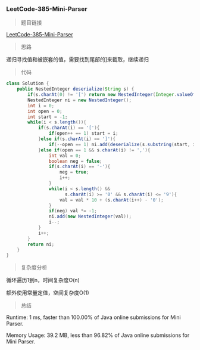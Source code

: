 ### LeetCode-385-Mini-Parser

> 题目链接

[LeetCode-385-Mini-Parser](https://leetcode.com/problems/mini-parser/)

> 思路

递归寻找值和被嵌套的值，需要找到尾部的]来截取，继续递归

> 代码

```java
class Solution {
    public NestedInteger deserialize(String s) {
        if(s.charAt(0) != '[') return new NestedInteger(Integer.valueOf(s));
        NestedInteger ni = new NestedInteger();
        int i = 0;
        int open = 0;
        int start = -1;
        while(i < s.length()){
            if(s.charAt(i) == '['){
                if(open++ == 1) start = i;
            }else if(s.charAt(i) == ']'){
                if(--open == 1) ni.add(deserialize(s.substring(start, i + 1)));
            }else if(open == 1 && s.charAt(i) != ','){
                int val = 0;
                boolean neg = false;
                if(s.charAt(i) == '-'){
                    neg = true;
                    i++;
                }
                while(i < s.length() && 
                      s.charAt(i) >= '0' && s.charAt(i) <= '9'){
                    val = val * 10 + (s.charAt(i++) - '0');
                }
                if(neg) val *= -1;
                ni.add(new NestedInteger(val));
                i--;
            }
            i++;
        }
        return ni;
    }
}
```

> 复杂度分析

循环遍历1到n，时间复杂度O(n)

额外使用常量定值，空间复杂度O(1)

> 总结

Runtime: 1 ms, faster than 100.00% of Java online submissions for Mini Parser.

Memory Usage: 39.2 MB, less than 96.82% of Java online submissions for Mini Parser.

